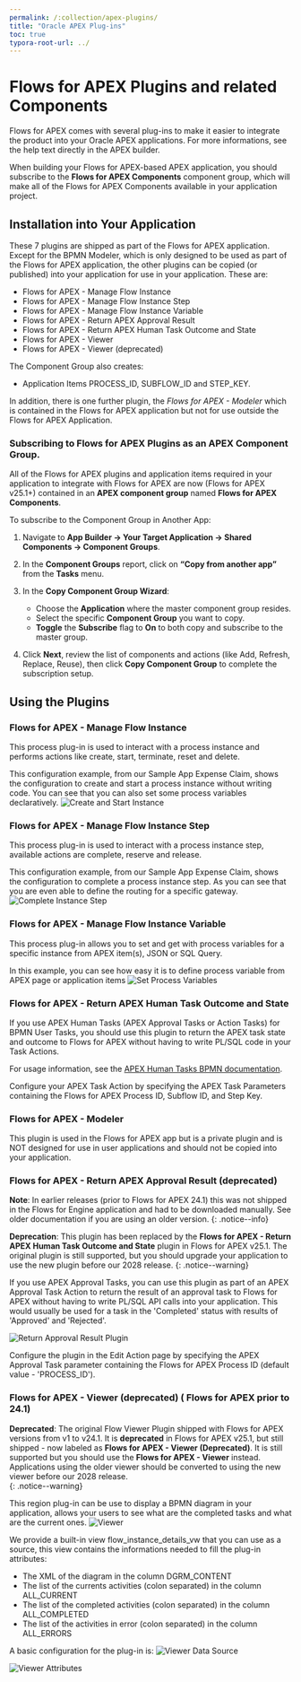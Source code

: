 ```yaml
---
permalink: /:collection/apex-plugins/
title: "Oracle APEX Plug-ins"
toc: true
typora-root-url: ../
---
```

# Flows for APEX Plugins and related Components

Flows for APEX comes with several plug-ins to make it easier to integrate the product into your Oracle APEX applications.
For more informations, see the help text directly in the APEX builder.

When building your Flows for APEX-based APEX application, you should subscribe to the **Flows for APEX Components** component group, which will make all of the Flows for APEX Components available in your application project.

## Installation into Your Application

These 7 plugins are shipped as part of the Flows for APEX application.  Except for the BPMN Modeler, which is only designed to be used as part of the Flows for APEX application, the other plugins can be copied (or published) into your application for use in your application. These are:

- Flows for APEX - Manage Flow Instance
- Flows for APEX - Manage Flow Instance Step
- Flows for APEX - Manage Flow Instance Variable
- Flows for APEX - Return APEX Approval Result
- Flows for APEX - Return APEX Human Task Outcome and State
- Flows for APEX - Viewer 
- Flows for APEX - Viewer (deprecated)  

The Component Group also creates:

- Application Items PROCESS_ID, SUBFLOW_ID and STEP_KEY.

In addition, there is one further plugin, the *Flows for APEX - Modeler* which is contained in the Flows for APEX application but not for use outside the Flows for APEX Application.

### Subscribing to Flows for APEX Plugins as an APEX Component Group.

All of the Flows for APEX plugins and application items required in your application to integrate with Flows for APEX are now (Flows for APEX v25.1+)  contained in an **APEX component group** named **Flows for APEX Components**.

To subscribe to the Component Group in Another App:

1. Navigate to **App Builder → Your Target Application → Shared Components → Component Groups**.
2. In the **Component Groups** report, click on **“Copy from another app”** from the **Tasks** menu.
3. In the **Copy Component Group Wizard**:

   - Choose the **Application** where the master component group resides.
   - Select the specific **Component Group** you want to copy.
   - **Toggle** the **Subscribe** flag to **On** to both copy and subscribe to the master group.
4. Click **Next**, review the list of components and actions (like Add, Refresh, Replace, Reuse), then click **Copy Component Group** to complete the subscription setup.  

## Using the Plugins

### Flows for APEX - Manage Flow Instance

This process plug-in is used to interact with a process instance and performs actions like create, start, terminate, reset and delete.

This configuration example, from our Sample App Expense Claim, shows the configuration to create and start a process instance without writing code. You can see that you can also set some process variables declaratively.
![Create and Start Instance](/assets/images/plugin-instance-1.png "Create and Start Instance")

### Flows for APEX - Manage Flow Instance Step

This process plug-in is used to interact with a process instance step, available actions are complete, reserve and release.

This configuration example, from our Sample App Expense Claim, shows the configuration to complete a process instance step. As you can see that you are even able to define the routing for a specific gateway.
![Complete Instance Step](/assets/images/plugin-step-1.png "Complete Instance Step")

### Flows for APEX - Manage Flow Instance Variable

This process plug-in allows you to set and get with process variables for a specific instance from APEX item(s), JSON or SQL Query.

In this example, you can see how easy it is to define process variable from APEX page or application items
![Set Process Variables](/assets/images/plugin-variable-1.png "Set Process Variables")

### Flows for APEX - Return APEX Human Task Outcome and State

If you use APEX Human Tasks (APEX Approval Tasks or Action Tasks) for BPMN User Tasks, you should use this plugin to return the APEX task state and outcome to Flows for APEX without having to write PL/SQL code in your Task Actions.

For usage information, see the [APEX Human Tasks BPMN documentation](/{{page.collection}}/apex-human-task/).

Configure your APEX Task Action by specifying the APEX Task Parameters containing the Flows for APEX Process ID, Subflow ID, and Step Key.

### Flows for APEX - Modeler

This plugin is used in the Flows for APEX app but is a private plugin and is NOT designed for use in user applications and should not be copied into your application.

### Flows for APEX - Return APEX Approval Result (deprecated)

**Note**: In earlier releases (prior to Flows for APEX 24.1) this was not shipped in the Flows for Engine application and had to be downloaded manually.  See older documentation if you are using an older version.
{: .notice--info}

**Deprecation**:  This plugin has been replaced by the **Flows for APEX - Return APEX Human Task Outcome and State** plugin in Flows for APEX v25.1.  The original plugin is still supported, but you should upgrade your application to use the new plugin before our 2028 release.
{:  .notice--warning}

If you use APEX Approval Tasks, you can use this plugin as part of an APEX Approval Task Action to return the result of an approval task to Flows for APEX without having to write PL/SQL API calls into your application.  This would usually be used for a task in the 'Completed' status with results of 'Approved' and 'Rejected'.  

![Return Approval Result Plugin](/assets/images/approvalResultPlugin.png "Return APEX Approval Result plugin")

Configure the plugin in the Edit Action page by specifying the APEX Approval Task parameter containing the Flows for APEX Process ID (default value - 'PROCESS_ID').

### Flows for APEX - Viewer (deprecated) ( Flows for APEX prior to 24.1)

**Deprecated**: The original Flow Viewer Plugin shipped with Flows for APEX versions from v1 to v24.1.  It is **deprecated** in Flows for APEX v25.1, but still shipped - now labeled as **Flows for APEX - Viewer (Deprecated)**.  It is still supported but you should use the **Flows for APEX - Viewer** instead.  Applications using the older viewer should be converted to using the new viewer before our 2028 release.  
{:  .notice--warning}

This region plug-in can be use to display a BPMN diagram in your application, allows your users to see what are the completed tasks and what are the current ones.
![Viewer](/assets/images/plugin-viewer-1.png "Viewer Plug-in")

We provide a built-in view flow_instance_details_vw that you can use as a source, this view contains the informations needed to fill the plug-in attributes:

- The XML of the diagram in the column DGRM_CONTENT
- The list of the currents activities (colon separated) in the column ALL_CURRENT
- The list of the completed activities (colon separated) in the column ALL_COMPLETED
- The list of the activities in error (colon separated) in the column ALL_ERRORS

A basic configuration for the plug-in is:
![Viewer Data Source](/assets/images/plugin-viewer-2.png "Viewer Data Source")

![Viewer Attributes](/assets/images/plugin-viewer-3.png "Viewer Attibutes")